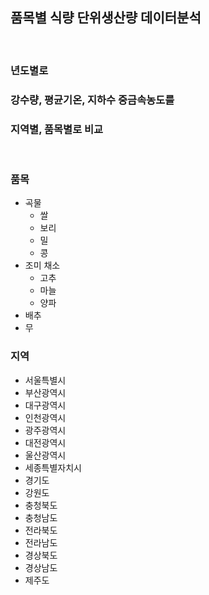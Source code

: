 ## 품목별 식량 단위생산량 데이터분석

<br>

### 년도별로
### 강수량, 평균기온, 지하수 중금속농도를 
### 지역별, 품목별로 비교

<br>

### 품목
- 곡물
    - 쌀
    - 보리
    - 밀
    - 콩
- 조미 채소
    - 고추
    - 마늘
    - 양파
- 배추
- 무

### 지역

- 서울특별시
- 부산광역시
- 대구광역시
- 인천광역시
- 광주광역시
- 대전광역시
- 울산광역시
- 세종특별자치시
- 경기도
- 강원도
- 충청북도
- 충청남도
- 전라북도
- 전라남도
- 경상북도
- 경상남도
- 제주도

